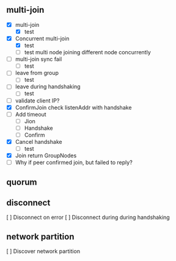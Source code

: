 ## multi-join

- [X] multi-join
  - [X] test
- [X] Concurrent multi-join
  - [X] test
  - [ ] test multi node joining different node concurrently
- [ ] multi-join sync fail
  - [ ] test
- [ ] leave from group
  - [ ] test
- [ ] leave during handshaking
  - [ ] test
- [ ] validate client IP?
- [X] ConfirmJoin check listenAddr with handshake
- [ ] Add timeout
  - [ ] Jion
  - [ ] Handshake
  - [ ] Confirm
- [X] Cancel handshake
  - [ ] test
- [X] Join return GroupNodes
- [ ] Why if peer confirmed join, but failed to reply?

## quorum

## disconnect

[ ] Disconnect on error
[ ] Disconnect during during handshaking

## network partition

[ ] Discover network partition
